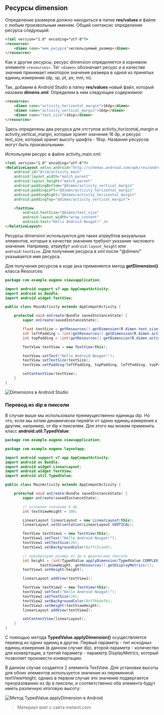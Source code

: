 ## Ресурсы dimension

Определение размеров должно находиться в папке **res/values** в файле с любым произвольным именем. Общий синтаксис определения ресурса следующий:

```html
<?xml version="1.0" encoding="utf-8"?>
<resources>
    <dimen name="имя_ресурса">используемый_размер</dimen>
</resources>
```

Как и другие ресурсы, ресурс dimension определяется в корневом элементе `<resources>`. Тег `<dimen>` обозначает ресурс и в качестве значния принимает некоторое значение размера в одной из принятых единиц измерения  (dp, sp, pt, px, mm, in).

Так, добавим в Android Studio в папку **res/values** новый файл, который назовем **dimens.xml**. Определим в нем следующее содержимое:

```html
<resources>
    <dimen name="activity_horizontal_margin">16dp</dimen>
    <dimen name="activity_vertical_margin">16dp</dimen>
    <dimen name="text_size">16sp</dimen>
</resources>
```

Здесь определены два ресурса для отступов activity_horizontal_margin и activity_vertical_margin, которые хранят значение 16 dp, и ресурс text_size, который хранит высоту шрифта - 16sp. Названия ресурсов могут быть произвольными.

Используем ресурс в файле activity_main.xml:

```html
<?xml version="1.0" encoding="utf-8"?>
<RelativeLayout xmlns:android="http://schemas.android.com/apk/res/android"
    android:id="@+id/activity_main"
    android:layout_width="match_parent"
    android:layout_height="match_parent"
    android:paddingBottom="@dimen/activity_vertical_margin"
    android:paddingLeft="@dimen/activity_horizontal_margin"
    android:paddingRight="@dimen/activity_horizontal_margin"
    android:paddingTop="@dimen/activity_vertical_margin">

    <TextView
        android:textSize="@dimen/text_size"
        android:layout_width="wrap_content"
        android:text="Hello Android Nougat!" />
</RelativeLayout>
```

Ресурсы dimension используются для таких атриубтов визуальных элементов, которые в качестве значения требуют указание числового значения. Например, атриубут `android:layout_height` или `android:textSize`. Для получения ресурса в xml после "@dimen/" указывается имя ресурса.

Для получения ресурсов в коде java применяется метод **getDimension()** класса Resources:

```java
package com.example.eugene.viewsapplication;

import android.support.v7.app.AppCompatActivity;
import android.os.Bundle;
import android.widget.TextView;

public class MainActivity extends AppCompatActivity {

    protected void onCreate(Bundle savedInstanceState) {
        super.onCreate(savedInstanceState);

        float textSize = getResources().getDimension(R.dimen.text_size);
        int leftPadding = (int)getResources().getDimension(R.dimen.activity_horizontal_margin);
        int topPadding = (int)getResources().getDimension(R.dimen.activity_vertical_margin);

        TextView textView = new TextView(this);

        textView.setText("Hello Android Nougat!");
        textView.setTextSize(textSize);
        textView.setPadding(leftPadding, topPadding, leftPadding, topPadding);

        setContentView(textView);
    }
}
```

![Dimensions в Android Studio](https://metanit.com/java/android/pics/2.13.png)

### Перевод из dip в пиксели

В случае выше мы использовали преимущественно единицы dip. Но что, если мы хотим динамически перейти от одних единиц измерения к другим, например, от dip к пикселям. Для этого мы можем применить класс **android.util.TypedValue**:

```java
package com.example.eugene.viewsapplication;

package com.example.eugene.layoutapp;

import android.support.v7.app.AppCompatActivity;
import android.os.Bundle;
import android.widget.LinearLayout;
import android.widget.TextView;
import android.util.TypedValue;

public class MainActivity extends AppCompatActivity {

    protected void onCreate(Bundle savedInstanceState) {
        super.onCreate(savedInstanceState);

        // условное значение в dp
        int textViewHeight = 100;

        LinearLayout linearLayout = new LinearLayout(this);
        linearLayout.setOrientation(LinearLayout.VERTICAL);

        TextView textView1 = new TextView(this);
        textView1.setText("Hello Android Nougat!");
        textView1.setTextSize(26);
        textView1.setBackgroundColor(0xffc5cae9);

        // преобразуем размер из dp в физические пиксели
        int height = (int)TypedValue.applyDimension(TypedValue.COMPLEX_UNIT_DIP,
                textViewHeight, getResources().getDisplayMetrics());
        textView1.setHeight(height);

        linearLayout.addView(textView1);

        TextView textView2 = new TextView(this);
        textView2.setText("Hello Android Nougat!");
        textView2.setTextSize(26);
        textView2.setBackgroundColor(0xffbbdefb);
        textView2.setHeight(textViewHeight);
        linearLayout.addView(textView2);

        setContentView(linearLayout);
    }
}
```

С помощью метода **TypedValue.applyDimension()** осуществляется перевод из одних единиц в другие. Первый параметр - тип исходных единиц измерения (в данном случае dip), второй параметр - количество для конвертации, а третий параметр - параметр DisplayMetrics, который позволяет произвести конвертацию.

В данном случае создается 2 элемента TextView. Для установки высоты для обоих элементов используется значение из переменной textViewHeight, однако в первом случае это значение подвергается преоразованию из dp в пиксели, и соответственно оба элемента будут иметь различную итоговую высоту:

![Метод TypedValue.applyDimension в Android](https://metanit.com/java/android/pics/2.19.png)


> Материал взят с сайта metanit.com